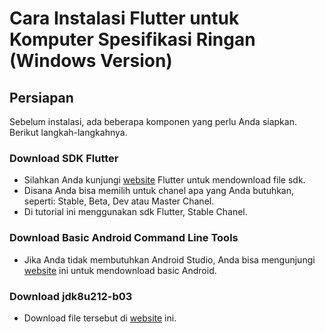 <h1>Cara Instalasi Flutter untuk Komputer Spesifikasi Ringan (Windows Version)</h1>
<h2>Persiapan</h2>
<p>Sebelum instalasi, ada beberapa komponen yang perlu Anda siapkan. Berikut langkah-langkahnya.</p>

<h3>Download SDK Flutter</h3>
<ul>
  <li>Silahkan Anda kunjungi <a href="https://flutter.dev/docs/development/tools/sdk/releases">website</a> Flutter untuk mendownload file sdk.</li>
  <li>Disana Anda bisa memilih untuk chanel apa yang Anda butuhkan, seperti: Stable, Beta, Dev atau Master Chanel.</li>
  <li>Di tutorial ini menggunakan sdk Flutter, Stable Chanel.</li>
</ul>

<h3>Download Basic Android Command Line Tools</h3>
<ul>
  <li>Jika Anda tidak membutuhkan Android Studio, Anda bisa mengunjungi <a href="https://developer.android.com/studio/#command-tools">website</a> ini untuk mendownload basic Android.</li>
</ul>

<h3>Download jdk8u212-b03</h3>
<ul>
  <li>Download file tersebut di <a href="https://github.com/AdoptOpenJDK/openjdk8-binaries/releases/tag/jdk8u212-b03">website</a> ini.</li>
</ul>

<h3></h3>
<p></p>

<h3></h3>
<p></p>
